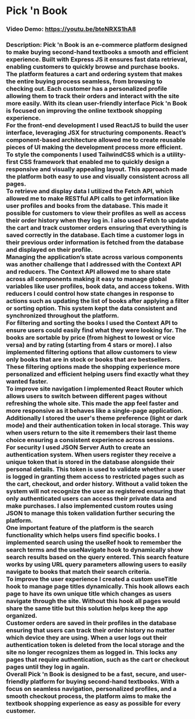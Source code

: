 # Pick 'n Book
### Video Demo: https://youtu.be/bteNRXS1hA8
### Description: Pick 'n Book is an e-commerce platform designed to make buying second-hand textbooks a smooth and efficient experience. Built with Express JS it ensures fast data retrieval, enabling customers to quickly browse and purchase books. The platform features a cart and ordering system that makes the entire buying process seamless, from browsing to checking out. Each customer has a personalized profile allowing them to track their orders and interact with the site more easily. With its clean user-friendly interface Pick 'n Book is focused on improving the online textbook shopping experience. <br /> For the front-end development I used ReactJS to build the user interface, leveraging JSX for structuring components. React’s component-based architecture allowed me to create reusable pieces of UI making the development process more efficient. To style the components I used TailwindCSS which is a utility-first CSS framework that enabled me to quickly design a responsive and visually appealing layout. This approach made the platform both easy to use and visually consistent across all pages. <br /> To retrieve and display data I utilized the Fetch API, which allowed me to make RESTful API calls to get information like user profiles and books from the database. This made it possible for customers to view their profiles as well as access their order history when they log in. I also used Fetch to update the cart and track customer orders ensuring that everything is saved correctly in the database. Each time a customer logs in their previous order information is fetched from the database and displayed on their profile. <br /> Managing the application’s state across various components was another challenge that I addressed with the Context API and reducers. The Context API allowed me to share state across all components making it easy to manage global variables like user profiles, book data, and access tokens. With reducers I could control how state changes in response to actions such as updating the list of books after applying a filter or sorting option. This system kept the data consistent and synchronized throughout the platform. <br /> For filtering and sorting the books I used the Context API to ensure users could easily find what they were looking for. The books are sortable by price (from highest to lowest or vice versa) and by rating (starting from 4 stars or more). I also implemented filtering options that allow customers to view only books that are in stock or books that are bestsellers. These filtering options made the shopping experience more personalized and efficient helping users find exactly what they wanted faster. <br /> To improve site navigation I implemented React Router which allows users to switch between different pages without refreshing the whole site. This made the app feel faster and more responsive as it behaves like a single-page application. Additionally I stored the user's theme preference (light or dark mode) and their authentication token in local storage. This way when users return to the site it remembers their last theme choice ensuring a consistent experience across sessions. <br /> For security I used JSON Server Auth to create an authentication system. When users register they receive a unique token that is stored in the database alongside their personal details. This token is used to validate whether a user is logged in granting them access to restricted pages such as the cart, checkout, and order history. Without a valid token the system will not recognize the user as registered ensuring that only authenticated users can access their private data and make purchases. I also implemented custom routes using JSON to manage this token validation further securing the platform. <br /> One important feature of the platform is the search functionality which helps users find specific books. I implemented search using the useRef hook to remember the search terms and the useNavigate hook to dynamically show search results based on the query entered. This search feature works by using URL query parameters allowing users to easily navigate to books that match their search criteria. <br /> To improve the user experience I created a custom useTitle hook to manage page titles dynamically. This hook allows each page to have its own unique title which changes as users navigate through the site. Without this hook all pages would share the same title but this solution helps keep the app organized. <br /> Customer orders are saved in their profiles in the database ensuring that users can track their order history no matter which device they are using. When a user logs out their authentication token is deleted from the local storage and the site no longer recognizes them as logged in. This locks any pages that require authentication, such as the cart or checkout pages until they log in again. <br /> Overall Pick 'n Book is designed to be a fast, secure, and user-friendly platform for buying second-hand textbooks. With a focus on seamless navigation, personalized profiles, and a smooth checkout process, the platform aims to make the textbook shopping experience as easy as possible for every customer.
